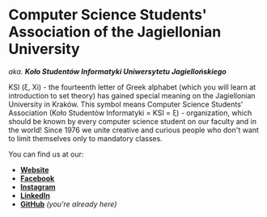 # Computer Science Students' Association of the Jagiellonian University
_aka. **Koło Studentów Informatyki Uniwersytetu Jagiellońskiego**_

KSI (ξ, Xi) - the fourteenth letter of Greek alphabet (which you will learn at introduction to set theory)
has gained special meaning on the Jagiellonian University in Kraków.
This symbol means Computer Science Students' Association (Koło Studentów Informatyki = KSI = ξ) - organization, which should be known by
every computer science student on our faculty and in the world! Since 1976 we unite creative and curious people who don't want to limit
themselves only to mandatory classes.

You can find us at our:
- **[Website](https://ksi.ii.uj.edu.pl)**
- **[Facebook](https://facebook.com/ksi.uj)**
- **[Instagram](https://instagram.com/ksiuj)**
- **[LinkedIn](https://pl.linkedin.com/company/ksiuj)**
- **[GitHub](https://github.com/KSIUJ)** _(you're already here)_
